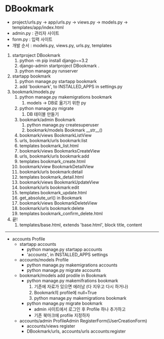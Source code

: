 # DBookmark
- project/urls.py -> app/urls.py -> views.py -> models.py -> templates/app/index.html
- admin.py : 관리자 사이트
- form.py : 입력 사이트
- 개발 순서 : models.py, views.py, urls.py, templates
1. startproject DBookmark
   1. python -m pip install django~=3.2
   2. django-admin startproject DBookmark .
   3. python manage.py runserver
2. startapp bookmark
   1. python manage.py startapp bookmark
   2. add 'bookmark', to INSTALLED_APPS in settings.py
3. bookmark/models.py 
   1. python manage.py makemigrations bookmark
      1. models -> DB로 옮기기 위한 py
   2. python manage.py migrate
      1. DB 테이블 만들기
   3. bookmark/admin Bookmark
      1. python manage.py createsuperuser
      2. bookmark/models Bookmark \_\_str\_\_()
   4. bookmark/views BookmarkListView
   5. urls, bookmark/urls bookmark:list
   6. templates bookmark_list.html
   7. bookmark/views BookmarksCreateView
   8. urls, bookmark/urls bookmark:add
   9. templates bookmark_create.html
   10. bookmark/view BookmarkDetailView
   11. bookmark/urls bookmark:detail
   12. templates bookmark_detail.html
   13. bookmark/views BookmarkUpdateView
   14. bookmark/urls bookmark:edit
   15. templates bookmark_update.html
   16. get_absolute_url() in Bookmark
   17. bookmark/views BookmarkDeleteView
   18. bookmark/urls bookmark:delete
   19. templates bookmark_confirm_delete.html
4. 끝!
   1. templates/base.html, extends 'base.html', block title, content
---
- accounts Profile
  - startapp accounts 
    - python manage.py startapp accounts
    - 'accounts', in INSTALLED_APPS settings
  - accounts/models Profile
    - python manage.py makemigrations accounts
    - python manage.py migrate accounts
  - bookmark/models add prodile in Bookmark
    - python manage.py makemifrations bookmark
      1. 기존에 자료가 있으면 에러남 (다 지우고 다시 하거나)
      2. Bookmark의 profile에 null=True 
      3. python manage.py makemigrations bookmark
    - python manage.py migrate bookmark
      - admin 사이트에서 로그인 후 Profile 하나 추가하고
      - 기존 북마크에 profile 지정하자
  - accounts/admin ProfileAdmin
  RegisterForm(UserCreationForm)
    - accounts/views register
    - DBookmark/urls, accounts/urls accounts:register
